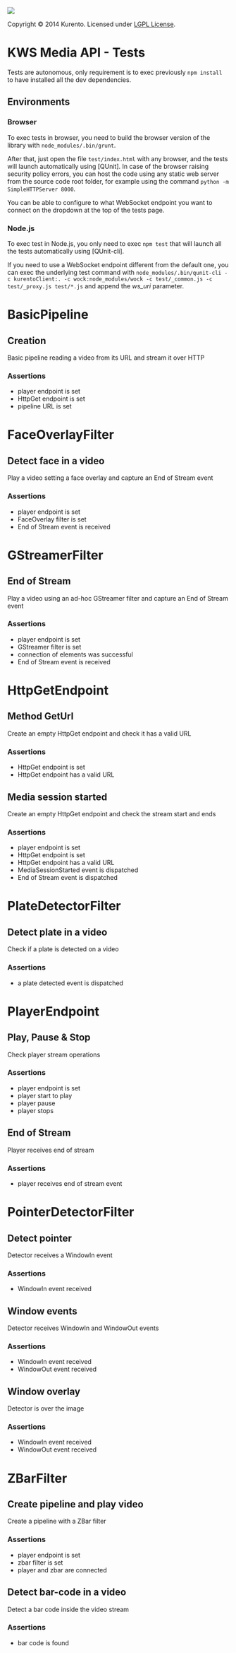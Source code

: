 [![][KurentoImage]][website]

Copyright © 2014 Kurento. Licensed under [LGPL License].

KWS Media API - Tests
=====================
Tests are autonomous, only requirement is to exec previously ```npm install```
to have installed all the dev dependencies.

## Environments

### Browser

To exec tests in browser, you need to build the browser version of the library
with ```node_modules/.bin/grunt```.

After that, just open the file ```test/index.html``` with any browser, and the
tests will launch automatically using [QUnit]. In case of the browser raising
security policy errors, you can host the code using any static web server from
the source code root folder, for example using the command
```python -m SimpleHTTPServer 8000```.

You can be able to configure to what WebSocket endpoint you want to connect on
the dropdown at the top of the tests page.

### Node.js

To exec test in Node.js, you only need to exec ```npm test``` that will launch
all the tests automatically using [QUnit-cli].

If you need to use a WebSocket endpoint different from the default one, you can exec the underlying test command with
```node_modules/.bin/qunit-cli -c kurentoClient:. -c wock:node_modules/wock -c test/_common.js -c test/_proxy.js test/*.js``` and append the *ws_uri* parameter.


# BasicPipeline

## Creation

Basic pipeline reading a video from its URL and stream it over HTTP

### Assertions

* player endpoint is set
* HttpGet endpoint is set
* pipeline URL is set


# FaceOverlayFilter

## Detect face in a video

Play a video setting a face overlay and capture an End of Stream event

### Assertions

* player endpoint is set
* FaceOverlay filter is set
* End of Stream event is received


# GStreamerFilter

## End of Stream

Play a video using an ad-hoc GStreamer filter and capture an End of Stream event

### Assertions

* player endpoint is set
* GStreamer filter is set
* connection of elements was successful
* End of Stream event is received


# HttpGetEndpoint

## Method GetUrl

Create an empty HttpGet endpoint and check it has a valid URL

### Assertions

* HttpGet endpoint is set
* HttpGet endpoint has a valid URL


## Media session started

Create an empty HttpGet endpoint and check the stream start and ends

### Assertions

* player endpoint is set
* HttpGet endpoint is set
* HttpGet endpoint has a valid URL
* MediaSessionStarted event is dispatched
* End of Stream event is dispatched


# PlateDetectorFilter

## Detect plate in a video

Check if a plate is detected on a video

### Assertions

* a plate detected event is dispatched


# PlayerEndpoint

## Play, Pause & Stop

Check player stream operations

### Assertions

* player endpoint is set
* player start to play
* player pause
* player stops

## End of Stream

Player receives end of stream

### Assertions

* player receives end of stream event


# PointerDetectorFilter

## Detect pointer

Detector receives a WindowIn event

### Assertions

* WindowIn event received

## Window events

Detector receives WindowIn and WindowOut events

### Assertions

* WindowIn event received
* WindowOut event received

## Window overlay

Detector is over the image

### Assertions

* WindowIn event received
* WindowOut event received


# ZBarFilter

## Create pipeline and play video

Create a pipeline with a ZBar filter

### Assertions

* player endpoint is set
* zbar filter is set
* player and zbar are connected

## Detect bar-code in a video

Detect a bar code inside the video stream

### Assertions

* bar code is found


[KurentoImage]: https://secure.gravatar.com/avatar/21a2a12c56b2a91c8918d5779f1778bf?s=120
[LGPL License]: http://www.gnu.org/licenses/lgpl-2.1.html
[website]: http://kurento.org
